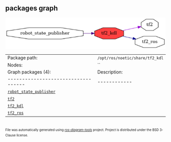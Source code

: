 <!--
File was automatically generated using 'ros-diagram-tools' project.
Project is distributed under the BSD 3-Clause license.
-->

## packages graph

[![tf2_kdl](tf2_kdl.png "tf2_kdl")](tf2_kdl.png)

|     |     |
| --- | --- |
| Package path: | `/opt/ros/noetic/share/tf2_kdl` |
| Nodes: | `` |
| Graph packages (4): | Description: |
| ----------------------------------- | ------------ |
| [`robot_state_publisher`](robot_state_publisher.html) |  |
| [`tf2`](tf2.html) |  |
| [`tf2_kdl`](tf2_kdl.html) |  |
| [`tf2_ros`](tf2_ros.html) |  |


</br>
<font size="1">
File was automatically generated using <a href="https://github.com/anetczuk/ros-diagram-tools"><i>ros-diagram-tools</i></a> project.
Project is distributed under the BSD 3-Clause license.
</font>
